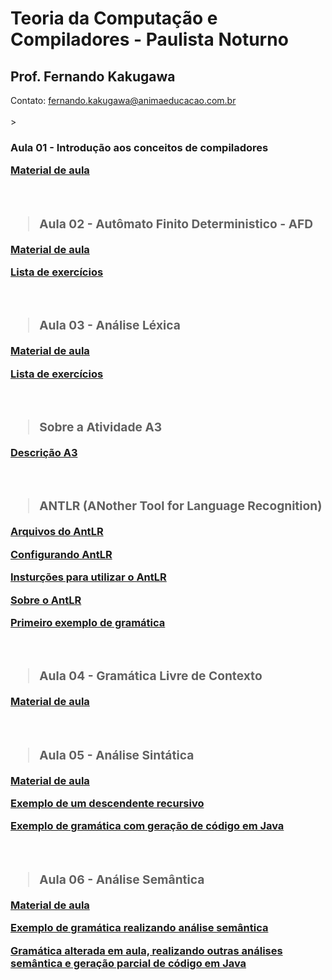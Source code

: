 # Teoria da Computação e Compiladores - Paulista Noturno
<h2>Prof. Fernando Kakugawa</h2>
Contato: <a href="mailto:fernando.kakugawa@animaeducacao.com.br">fernando.kakugawa@animaeducacao.com.br</a><br>
<br>
><h3><Strong>Aula 01 - Introdução aos conceitos de compiladores
<p><a href="https://github.com/fkakugawa/TeoriaComputacaoCompiladores/blob/main/TCC_Aula02_EstruturaCompilador.pdf">Material de aula</a></p>
<br>
  
><h3><Strong>Aula 02 - Autômato Finito Deterministico - AFD
<p><a href="https://github.com/fkakugawa/TeoriaComputacaoCompiladores/blob/main/TCC_Aula02-AF_AFD.pdf">Material de aula</a></p>
<p><a href="https://github.com/fkakugawa/TeoriaComputacaoCompiladores/blob/main/TCC_Aula02-ExerciciosAFD.pdf">Lista de exercícios</a></p>
<br>

><h3><Strong>Aula 03 - Análise Léxica

[Material de aula](https://github.com/fkakugawa/TeoriaComputacaoCompiladores/blob/main/TCC_Aula03_AnaliseLexica.pdf)

[Lista de exercícios](https://github.com/fkakugawa/TeoriaComputacaoCompiladores/blob/main/TCC_Aula03_ExercicioAL.pdf)

<br>

><h3><Strong>Sobre a Atividade A3

[Descrição A3](https://github.com/fkakugawa/TeoriaComputacaoCompiladores/blob/main/DescricaoA3.pdf)

<br>

><h3><Strong>ANTLR (ANother Tool for Language Recognition)

[Arquivos do AntLR](https://github.com/fkakugawa/TeoriaComputacaoCompiladores/blob/main/AntLR.zip)

[Configurando AntLR](https://github.com/fkakugawa/TeoriaComputacaoCompiladores/blob/main/Configurar%20AntLR.pdf)

[Insturções para utilizar o AntLR](https://github.com/fkakugawa/TeoriaComputacaoCompiladores/blob/main/Instru%C3%A7oes_AntLR.pdf)

[Sobre o AntLR](https://www.antlr.org/index.html)

[Primeiro exemplo de gramática](https://github.com/fkakugawa/TeoriaComputacaoCompiladores/tree/main/ExemploGramatica)

<br>

><h3><Strong>Aula 04 - Gramática Livre de Contexto

[Material de aula](https://github.com/fkakugawa/TeoriaComputacaoCompiladores/blob/main/TCC_Aula04-GramaticaLivreContexto.pdf)

<br>

><h3><Strong>Aula 05 - Análise Sintática

[Material de aula](https://github.com/fkakugawa/TeoriaComputacaoCompiladores/blob/main/TCC_Aula05_AnaliseSintatica.pdf)

[Exemplo de um descendente recursivo](https://github.com/fkakugawa/TeoriaComputacaoCompiladores/blob/main/DescendenteRecursivo.txt)

[Exemplo de gramática com geração de código em Java](https://github.com/fkakugawa/TeoriaComputacaoCompiladores/tree/main/ExemploAula)

<br>

><h3><Strong>Aula 06 - Análise Semântica

[Material de aula](https://github.com/fkakugawa/TeoriaComputacaoCompiladores/blob/main/TCC_Aula06_AnaliseSemantica.pdf)

[Exemplo de gramática realizando análise semântica](https://github.com/fkakugawa/TeoriaComputacaoCompiladores/tree/main/ExemploAnaliseSemantica)

[Gramática alterada em aula, realizando outras análises semântica e geração parcial de código em Java](https://github.com/fkakugawa/TeoriaComputacaoCompiladores/blob/main/ExemploAnaliseSemantica/variaveis_2.g4)
